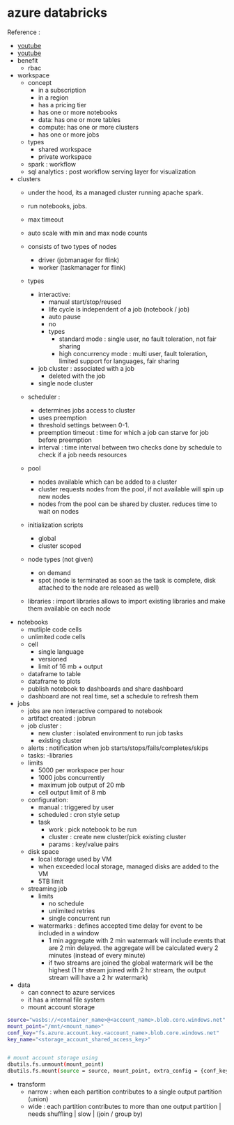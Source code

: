  # azure databricks
Reference : 
- [youtube](https://www.youtube.com/watch?v=32Jw0F5ojcU)
- [youtube](https://youtu.be/igNxBi3tfWk?list=PL7ZG6NdDdT8NRHDU5shVgGjlua297bm-H)
- benefit
    - rbac
- workspace 
    - concept
        - in a subscription
        - in a region
        - has a pricing tier
        - has one or more notebooks
        - data: has one or more tables
        - compute: has one or more clusters
        - has one or more jobs
    - types
        - shared workspace
        - private workspace
    - spark         : workflow
    - sql analytics : post workflow serving layer for visualization
- clusters
    - under the hood, its a managed cluster running apache spark.
    - run notebooks, jobs.
    - max timeout
    - auto scale with min and max node counts
    - consists of two types of nodes
        - driver (jobmanager for flink)
        - worker (taskmanager for flink)
    - types
        - interactive: 
            - manual start/stop/reused
            - life cycle is independent of a job (notebook / job)
            - auto pause
            -  no 
            - types
                - standard mode : single user, no fault toleration, not fair sharing 
                - high concurrency mode : multi user, fault toleration, limited support for languages, fair sharing
        - job cluster : associated with a job
            - deleted with the job
        - single node cluster
    - scheduler : 
        - determines jobs access to cluster
        - uses preemption
        - threshold settings between 0-1.
        - preemption timeout : time for which a job can starve for job before preemption
        - interval : time interval between two checks done by schedule to check if a job needs resources

    - pool
        - nodes available which can be added to a cluster
        - cluster requests nodes from the pool, if not available will spin up new nodes
        - nodes from the pool can be shared by cluster. reduces time to wait on nodes
    - initialization scripts
        - global
        - cluster scoped
    - node types (not given)
        - on demand
        - spot (node is terminated as soon as the task is complete, disk attached to the node are released as well)
    - libraries : import libraries allows to import existing libraries and make them available on each node 
- notebooks
    - mutliple code cells
    - unlimited code cells
    - cell
        - single language
        - versioned
        - limit of 16 mb +  output
    - dataframe to table
    - dataframe to plots
    - publish notebook to dashboards and share dashboard
    - dashboard are not real time, set a schedule to refresh them
- jobs
    - jobs are non interactive compared to notebook
    - artifact created : jobrun
    - job cluster : 
        - new cluster : isolated environment to run job tasks
        - existing cluster
    - alerts :  notification when job starts/stops/fails/completes/skips
    - tasks:
        -libraries
    - limits 
        - 5000 per workspace per hour
        - 1000 jobs concurrently
        - maximum job output of 20 mb
        - cell output limit of 8 mb
    - configuration:
        - manual : triggered by user
        - scheduled : cron style setup
        - task 
            - work : pick notebook to be run
            - cluster : create new cluster/pick existing cluster
            - params : key/value pairs
    - disk space
        - local storage used by VM
        - when exceeded local storage, managed disks are added to the VM
        - 5TB limit
    - streaming job
        - limits
            - no schedule
            - unlimited retries
            - single concurrent run
        - watermarks : defines accepted time delay for event to be included in a window
            - 1 min aggregate with 2 min watermark will include events that are 2 min delayed. the aggregate will be calculated every 2 minutes (instead of every minute)
            - if two streams are joined the global watermark will be the highest (1 hr stream joined with 2 hr stream, the output stream will have a 2 hr watermark) 
- data
    - can connect to azure services
    - it has a internal file system
    - mount account storage 

```bash
source="wasbs://<container_name>@<account_name>.blob.core.windows.net"
mount_point="/mnt/<mount_name>"
conf_key="fs.azure.account.key.<account_name>.blob.core.windows.net"
key_name="<storage_account_shared_access_key>"


# mount account storage using
dbutils.fs.unmount(mount_point)
dbutils.fs.mount(source = source, mount_point, extra_config = {conf_key:key_name})
```

- transform
  - narrow : when each partition contributes to a single output partition (union)
  - wide : each partition contributes to more than one output partition | needs shuffling | slow |  (join / group by)
